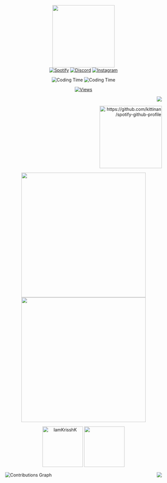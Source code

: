 
<div id="header" align="center">
  <img src="https://avatars.githubusercontent.com/u/84907618?s=400&u=e3162706d0c6c30651bcc5311f16fa4d5f727f10&v=4" width="200"/>
</div>

<div id="badges" align = "center">
  <a href = 'https://open.spotify.com/user/317pjej33ejkcx5bgialhbzcv7um'>
    <img src="https://img.shields.io/badge/Spotify-darkgreen?style=for-the-badge&logo=spotify&logoColor=black" alt="Spotify"/></a>
  <a href = 'https://discord.com/channels/@me/874536133273456640'>  
    <img src="https://img.shields.io/badge/Discord-darkblue?style=for-the-badge&logo=Discord&logoColor=white" alt="Discord"/></a>
  <a href = ''>
  <img src="https://img.shields.io/badge/Instagram-black?style=for-the-badge&logo=instagram&logoColor=white" alt="Instagram"/></a>
</div>
<p align= "center">
  <img src="https://wakatime.com/badge/user/afdd88e2-58c7-4b78-963b-79c5b5ba3fb7.svg" alt="Coding Time">
  <img src = "https://wakatime.com/badge/user/afdd88e2-58c7-4b78-963b-79c5b5ba3fb7/project/aee810c8-3199-4b81-94cf-aff077b32702.svg" alt="Coding Time">
</p>


<p align = "center">
  <a href="">
    <img src ="https://komarev.com/ghpvc/?username=IamKrisshK&style=flat" alt = "Views">
  </a>
</p>



<p align = "right">
  <img src="https://github.com/IamKrisshK/IamKrisshK/blob/main/assets/github-metrics.svg" >
</p>


<p align = "right">
  <img src="https://spotify-github-profile.vercel.app/api/view?uid=afioa9i2ldluybjq2eoo4bjx9&cover_image=true&theme=compact&show_offline=true&bar_color_cover=true)" alt = "https://github.com/kittinan/spotify-github-profile" height= 200>
</p>


<p align = "center">
  <img src = "https://github-readme-stats.vercel.app/api?username=IamKrisshK&show_icons=true&theme=dracula&hide_border=true&count_private=true" width = 400>
  <img src = "https://github-readme-streak-stats.herokuapp.com?user=IamKrisshK&theme=dracula&hide_border=true" width = 400>
</p>

<p align = "center">
  <img src="https://github-stats-alpha.vercel.app/api?username=IamKrisshK&bc=ebebeb&ic=FFA500&bg_color=000000" alt="IamKrisshK" height="130" />
  <img src="https://github-profile-summary-cards.vercel.app/api/cards/profile-details?username=IamKrisshK&theme=dracula" height="130"/>
</p>

<p>
  <img align = "right" src="https://github-readme-stats.vercel.app/api/top-langs/?username=IamKrisshK&theme=dracula&layout=compact&hide_border=true">
</p>

<p>
  <img align="center" src="https://activity-graph.herokuapp.com/graph?username=IamKrisshK&theme=github" alt="Contributions Graph">
</p>
<!--img align = "center" src = "https://www.holopin.io/@iamkrisshk" alt = "Badges"-->
